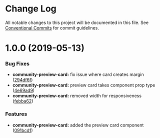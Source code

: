 # Change Log

All notable changes to this project will be documented in this file.
See [Conventional Commits](https://conventionalcommits.org) for commit guidelines.

# 1.0.0 (2019-05-13)


### Bug Fixes

* **community-preview-card:** fix issue where card creates margin ([294df6f](https://github.com/telus/tds-community/commit/294df6f))
* **community-preview-card:** preview card takes component prop type ([4e69ad9](https://github.com/telus/tds-community/commit/4e69ad9))
* **community-preview-card:** removed width for responsiveness ([febba62](https://github.com/telus/tds-community/commit/febba62))


### Features

* **community-preview-card:** added the preview card component ([091bcd1](https://github.com/telus/tds-community/commit/091bcd1))

